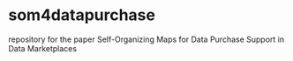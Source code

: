 # som4datapurchase
repository for the paper Self-Organizing Maps for Data Purchase Support in Data Marketplaces
